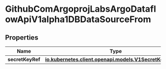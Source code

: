 

# GithubComArgoprojLabsArgoDataflowApiV1alpha1DBDataSourceFrom


## Properties

Name | Type | Description | Notes
------------ | ------------- | ------------- | -------------
**secretKeyRef** | [**io.kubernetes.client.openapi.models.V1SecretKeySelector**](io.kubernetes.client.openapi.models.V1SecretKeySelector.md) |  |  [optional]



